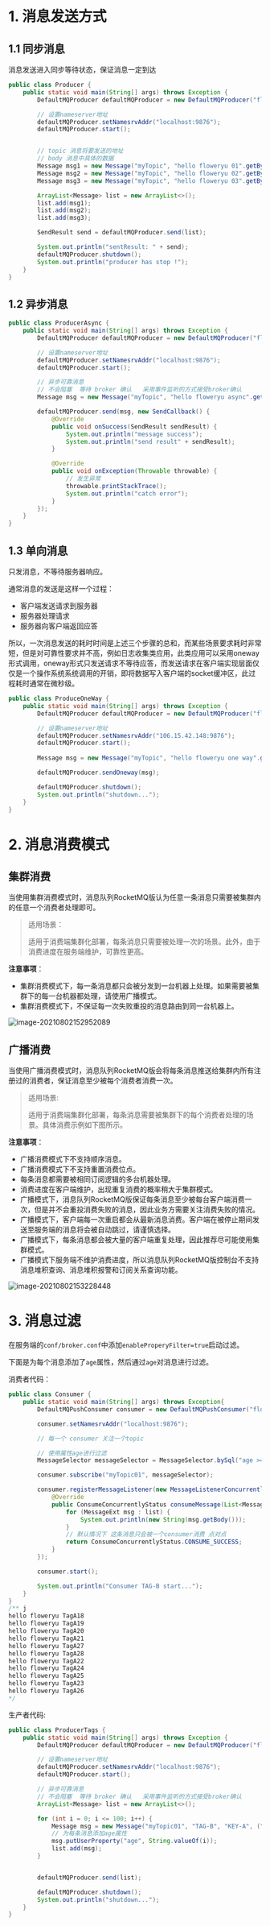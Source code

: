 # 1. 消息发送方式

## 1.1 同步消息

消息发送进入同步等待状态，保证消息一定到达

```java
public class Producer {
    public static void main(String[] args) throws Exception {
        DefaultMQProducer defaultMQProducer = new DefaultMQProducer("floweryu");

        // 设置nameserver地址
        defaultMQProducer.setNamesrvAddr("localhost:9876");
        defaultMQProducer.start();


        // topic 消息将要发送的地址
        // body 消息中具体的数据
        Message msg1 = new Message("myTopic", "hello floweryu 01".getBytes());
        Message msg2 = new Message("myTopic", "hello floweryu 02".getBytes());
        Message msg3 = new Message("myTopic", "hello floweryu 03".getBytes());

        ArrayList<Message> list = new ArrayList<>();
        list.add(msg1);
        list.add(msg2);
        list.add(msg3);

        SendResult send = defaultMQProducer.send(list);

        System.out.println("sentResult: " + send);
        defaultMQProducer.shutdown();
        System.out.println("producer has stop !");
    }
}
```

## 1.2 异步消息

```java
public class ProducerAsync {
    public static void main(String[] args) throws Exception {
        DefaultMQProducer defaultMQProducer = new DefaultMQProducer("floweryu");

        // 设置nameserver地址
        defaultMQProducer.setNamesrvAddr("localhost:9876");
        defaultMQProducer.start();

        // 异步可靠消息
        // 不会阻塞  等待 broker 确认   采用事件监听的方式接受broker确认
        Message msg = new Message("myTopic", "hello floweryu async".getBytes());

        defaultMQProducer.send(msg, new SendCallback() {
            @Override
            public void onSuccess(SendResult sendResult) {
                System.out.println("message success");
                System.out.println("send result" + sendResult);
            }

            @Override
            public void onException(Throwable throwable) {
                // 发生异常
                throwable.printStackTrace();
                System.out.println("catch error");
            }
        });
    }
}
```

## 1.3 单向消息

只发消息，不等待服务器响应。

通常消息的发送是这样一个过程：

- 客户端发送请求到服务器
- 服务器处理请求
- 服务器向客户端返回应答

所以，一次消息发送的耗时时间是上述三个步骤的总和，而某些场景要求耗时非常短，但是对可靠性要求并不高，例如日志收集类应用，此类应用可以采用oneway形式调用，oneway形式只发送请求不等待应答，而发送请求在客户端实现层面仅仅是一个操作系统系统调用的开销，即将数据写入客户端的socket缓冲区，此过程耗时通常在微秒级。

```java
public class ProduceOneWay {
    public static void main(String[] args) throws Exception {
        DefaultMQProducer defaultMQProducer = new DefaultMQProducer("floweryu");

        // 设置nameserver地址
        defaultMQProducer.setNamesrvAddr("106.15.42.148:9876");
        defaultMQProducer.start();
        
        Message msg = new Message("myTopic", "hello floweryu one way".getBytes());

        defaultMQProducer.sendOneway(msg);

        defaultMQProducer.shutdown();
        System.out.println("shutdown...");
    }
}
```

# 2. 消息消费模式

## 集群消费

当使用集群消费模式时，消息队列RocketMQ版认为任意一条消息只需要被集群内的任意一个消费者处理即可。

> 适用场景：
>
> 适用于消费端集群化部署，每条消息只需要被处理一次的场景。此外，由于消费进度在服务端维护，可靠性更高。

**注意事项**：

- 集群消费模式下，每一条消息都只会被分发到一台机器上处理。如果需要被集群下的每一台机器都处理，请使用广播模式。
- 集群消费模式下，不保证每一次失败重投的消息路由到同一台机器上。

![image-20210802152952089](https://raw.githubusercontent.com/Floweryu/typora-img/main/img/20210802152954.png)

## 广播消费

当使用广播消费模式时，消息队列RocketMQ版会将每条消息推送给集群内所有注册过的消费者，保证消息至少被每个消费者消费一次。

> 适用场景:
>
> 适用于消费端集群化部署，每条消息需要被集群下的每个消费者处理的场景。具体消费示例如下图所示。

**注意事项**：

- 广播消费模式下不支持顺序消息。
- 广播消费模式下不支持重置消费位点。
- 每条消息都需要被相同订阅逻辑的多台机器处理。
- 消费进度在客户端维护，出现重复消费的概率稍大于集群模式。
- 广播模式下，消息队列RocketMQ版保证每条消息至少被每台客户端消费一次，但是并不会重投消费失败的消息，因此业务方需要关注消费失败的情况。
- 广播模式下，客户端每一次重启都会从最新消息消费。客户端在被停止期间发送至服务端的消息将会被自动跳过，请谨慎选择。
- 广播模式下，每条消息都会被大量的客户端重复处理，因此推荐尽可能使用集群模式。
- 广播模式下服务端不维护消费进度，所以消息队列RocketMQ版控制台不支持消息堆积查询、消息堆积报警和订阅关系查询功能。

![image-20210802153228448](https://raw.githubusercontent.com/Floweryu/typora-img/main/img/20210802153229.png)

# 3. 消息过滤

在服务端的`conf/broker.conf`中添加`enableProperyFilter=true`启动过滤。

下面是为每个消息添加了`age`属性，然后通过`age`对消息进行过滤。

消费者代码：

```java
public class Consumer {
    public static void main(String[] args) throws Exception{
        DefaultMQPushConsumer consumer = new DefaultMQPushConsumer("floweryu_consumer");

        consumer.setNamesrvAddr("localhost:9876");

        // 每一个 consumer 关注一个topic

        // 使用属性age进行过滤
        MessageSelector messageSelector = MessageSelector.bySql("age >= 18 and age <= 28");

        consumer.subscribe("myTopic01", messageSelector);

        consumer.registerMessageListener(new MessageListenerConcurrently() {
            @Override
            public ConsumeConcurrentlyStatus consumeMessage(List<MessageExt> list, ConsumeConcurrentlyContext consumeConcurrentlyContext) {
                for (MessageExt msg : list) {
                    System.out.println(new String(msg.getBody()));
                }
                // 默认情况下 这条消息只会被一个consumer消费 点对点
                return ConsumeConcurrentlyStatus.CONSUME_SUCCESS;
            }
        });

        consumer.start();

        System.out.println("Consumer TAG-B start...");
    }
}
/** j
hello floweryu TagA18
hello floweryu TagA19
hello floweryu TagA20
hello floweryu TagA21
hello floweryu TagA27
hello floweryu TagA28
hello floweryu TagA22
hello floweryu TagA24
hello floweryu TagA25
hello floweryu TagA23
hello floweryu TagA26
*/
```

生产者代码:

```java
public class ProducerTags {
    public static void main(String[] args) throws Exception {
        DefaultMQProducer defaultMQProducer = new DefaultMQProducer("floweryu");

        // 设置nameserver地址
        defaultMQProducer.setNamesrvAddr("localhost:9876");
        defaultMQProducer.start();

        // 异步可靠消息
        // 不会阻塞  等待 broker 确认   采用事件监听的方式接受broker确认
        ArrayList<Message> list = new ArrayList<>();

        for (int i = 0; i <= 100; i++) {
            Message msg = new Message("myTopic01", "TAG-B", "KEY-A", ("hello floweryu TagA" + i).getBytes());
            // 为每条消息添加age属性
            msg.putUserProperty("age", String.valueOf(i));
            list.add(msg);
        }


        defaultMQProducer.send(list);

        defaultMQProducer.shutdown();
        System.out.println("shutdown...");
    }
}
```


